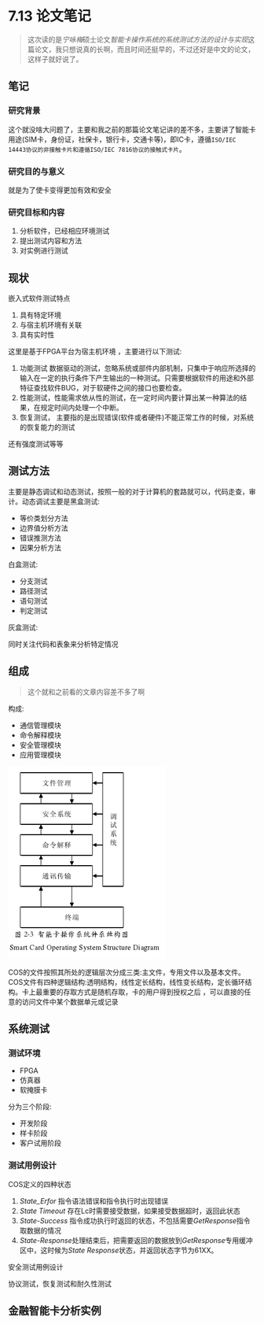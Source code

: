 # 7.13 论文笔记

> 这次读的是*宁咏梅*硕士论文*智能卡操作系统的系统测试方法的设计与实现*这篇论文，我只想说真的长啊，而且时间还挺早的，不过还好是中文的论文，这样子就好说了。

## 笔记

### 研究背景

这个就没啥大问题了，主要和我之前的那篇论文笔记讲的差不多，主要讲了智能卡用途(SIM卡，身份证，社保卡，银行卡，交通卡等)，即IC卡，遵循```ISO/IEC 14443协议的非接触卡片和遵循ISO/IEC 7816协议的接触式卡片```。

### 研究目的与意义

就是为了使卡变得更加有效和安全

### 研究目标和内容

1. 分析软件，已经相应环境测试
2. 提出测试内容和方法
3. 对实例进行测试

## 现状

嵌入式软件测试特点

1. 具有特定环境
2. 与宿主机环境有关联
3. 具有实时性

这里是基于FPGA平台为宿主机环境 ，主要进行以下测试:

1. 功能测试 数据驱动的测试，忽略系统或部件内部机制，只集中于响应所选择的输入在一定的执行条件下产生输出的一种测试。只需要根据软件的用途和外部特征查找软件BUG，对于软硬件之间的接口也要检查。
2. 性能测试，性能需求依从性的测试，在一定时间内要计算出某一种算法的结果，在规定时间内处理一个中断。
3. 恢复测试， 主要指的是出现错误(软件或者硬件)不能正常工作的时候，对系统的恢复能力的测试

还有强度测试等等

## 测试方法

主要是静态调试和动态测试，按照一般的对于计算机的套路就可以，代码走查，审计。动态调试主要是黑盒测试:

* 等价类划分方法
* 边界值分析方法
* 错误推测方法
* 因果分析方法

白盒测试:

* 分支测试
* 路径测试
* 语句测试
* 判定测试

灰盒测试:

同时关注代码和表象来分析特定情况

## 组成

>  这个就和之前看的文章内容差不多了啊

构成:

* 通信管理模块
* 命令解释模块
* 安全管理模块
* 应用管理模块

![](https://github.com/Edgaraaa/summer_hoilday2019/blob/master/7.13/img/1.png?raw=true)

COS的文件按照其所处的逻辑层次分成三类:主文件，专用文件以及基本文件。COS文件有四种逻辑结构:透明结构，线性定长结构，线性变长结构，定长循环结构。卡上最重要的存取方式是随机存取，卡的用户得到授权之后 ，可以直接的任意的访问文件中某个数据单元或记录

## 系统测试

### 测试环境

* FPGA
* 仿真器
* 软掩膜卡

分为三个阶段:

* 开发阶段
* 样卡阶段
* 客户试用阶段

### 测试用例设计

COS定义的四种状态

1. *State_Erfor* 指令语法错误和指令执行时出现错误
2. *State Timeout* 存在Lc时需要接受数据，如果接受数据超时，返回此状态
3. *State-Success* 指令成功执行时返回的状态，不包括需要*GetResponse*指令取数据的情况
4. *State-Response*处理结束后，把需要返回的数据放到*GetResponse*专用缓冲区中，这时候为*State Response*状态，并返回状态字节为61XX。

安全测试用例设计

协议测试，恢复测试和耐久性测试



## 金融智能卡分析实例



